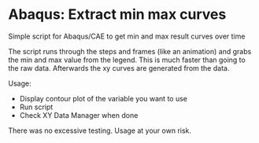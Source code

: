 # Abaqus: Extract min max curves
Simple script for Abaqus/CAE to get min and max result curves over time

The script runs through the steps and frames (like an animation) and grabs the min and max value from the legend. This is much faster than going to the raw data. Afterwards the xy curves are generated from the data.

Usage:
- Display contour plot of the variable you want to use
- Run script
- Check XY Data Manager when done

There was no excessive testing. Usage at your own risk.